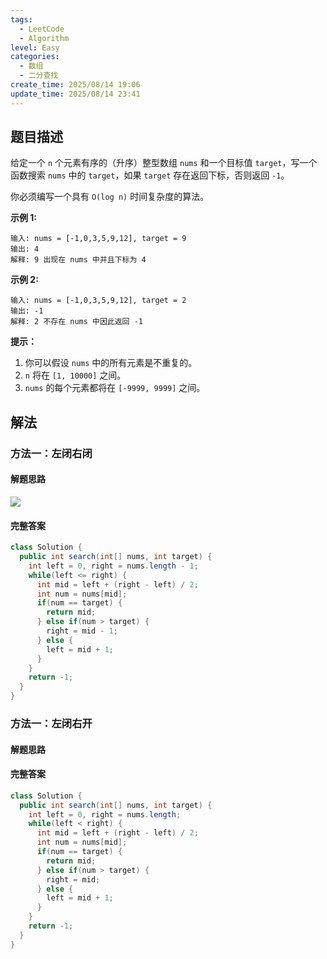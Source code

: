 ```yaml
---
tags:
  - LeetCode
  - Algorithm
level: Easy
categories:
  - 数组
  - 二分查找
create_time: 2025/08/14 19:06
update_time: 2025/08/14 23:41
---
```


## 题目描述

给定一个 `n` 个元素有序的（升序）整型数组 `nums` 和一个目标值 `target`，写一个函数搜索 `nums` 中的 `target`，如果 `target` 存在返回下标，否则返回 `-1`。

你必须编写一个具有 `O(log n)` 时间复杂度的算法。

**示例 1:**

```text
输入: nums = [-1,0,3,5,9,12], target = 9
输出: 4
解释: 9 出现在 nums 中并且下标为 4
```

**示例 2:**

```text
输入: nums = [-1,0,3,5,9,12], target = 2
输出: -1
解释: 2 不存在 nums 中因此返回 -1
```

**提示：**

1. 你可以假设 `nums` 中的所有元素是不重复的。
2. `n` 将在 `[1, 10000]` 之间。
3. `nums` 的每个元素都将在 `[-9999, 9999]` 之间。

## 解法

### 方法一：左闭右闭

#### 解题思路

![](https://img.xiaorang.fun/202508142341133.gif)

#### 完整答案

```java
class Solution {
  public int search(int[] nums, int target) {
    int left = 0, right = nums.length - 1;
    while(left <= right) {
      int mid = left + (right - left) / 2;
      int num = nums[mid];
      if(num == target) {
        return mid;
      } else if(num > target) {
        right = mid - 1;
      } else {
        left = mid + 1;
      }
    }
    return -1;
  }
}
```

### 方法一：左闭右开

#### 解题思路

#### 完整答案

```java
class Solution {
  public int search(int[] nums, int target) {
    int left = 0, right = nums.length;
    while(left < right) {
      int mid = left + (right - left) / 2;
      int num = nums[mid];
      if(num == target) {
        return mid;
      } else if(num > target) {
        right = mid;
      } else {
        left = mid + 1;
      }
    }
    return -1;
  }
}
```
